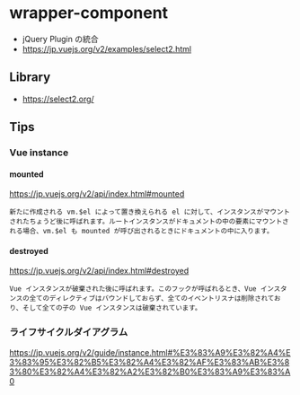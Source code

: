 # wrapper-component
- jQuery Plugin の統合
- https://jp.vuejs.org/v2/examples/select2.html

## Library
- https://select2.org/

## Tips
### Vue instance
#### mounted
https://jp.vuejs.org/v2/api/index.html#mounted

```
新たに作成される vm.$el によって置き換えられる el に対して、インスタンスがマウントされたちょうど後に呼ばれます。ルートインスタンスがドキュメントの中の要素にマウントされる場合、vm.$el も mounted が呼び出されるときにドキュメントの中に入ります。
```

#### destroyed
https://jp.vuejs.org/v2/api/index.html#destroyed

```
Vue インスタンスが破棄された後に呼ばれます。このフックが呼ばれるとき、Vue インスタンスの全てのディレクティブはバウンドしておらず、全てのイベントリスナは削除されており、そして全ての子の Vue インスタンスは破棄されています。
```

### ライフサイクルダイアグラム
https://jp.vuejs.org/v2/guide/instance.html#%E3%83%A9%E3%82%A4%E3%83%95%E3%82%B5%E3%82%A4%E3%82%AF%E3%83%AB%E3%83%80%E3%82%A4%E3%82%A2%E3%82%B0%E3%83%A9%E3%83%A0
